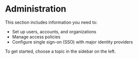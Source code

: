 # Administration

This section includes information you need to:

- Set up users, accounts, and organizations
- Manage access policies
- Configure single sign-on (SSO) with major identity providers

To get started, choose a topic in the sidebar on the left.
